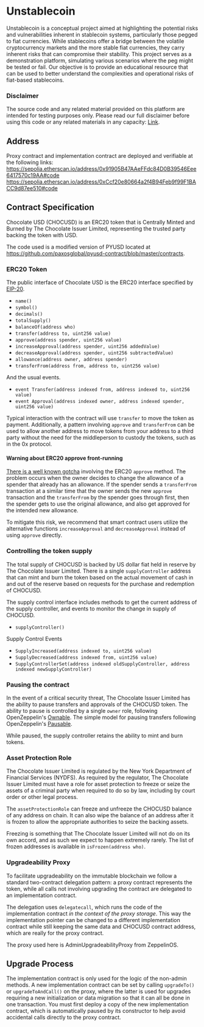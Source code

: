 # Unstablecoin

Unstablecoin is a conceptual project aimed at highlighting the potential risks and vulnerabilities inherent in stablecoin systems, particularly those pegged to fiat currencies. While stablecoins offer a bridge between the volatile cryptocurrency markets and the more stable fiat currencies, they carry inherent risks that can compromise their stability. This project serves as a demonstration platform, simulating various scenarios where the peg might be tested or fail. Our objective is to provide an educational resource that can be used to better understand the complexities and operational risks of fiat-based stablecoins.

### Disclaimer

The source code and any related material provided on this platform are intended for testing purposes only. Please read our full disclaimer before using this code or any related materials in any capacity: [Link](https://github.com/unstablecoin-demo/unstablecoin/blob/main/public/disclaimer.md).

## Address
Proxy contract and implementation contract are deployed and verifiable at the following links: 
https://sepolia.etherscan.io/address/0x91905B47AAeFFdc84D0B39546Eee6417570c19AA#code
https://sepolia.etherscan.io/address/0xCcf20e80664a2f4B94Feb9f99F1BACC9d87ee510#code


## Contract Specification

Chocolate USD (CHOCUSD) is an ERC20 token that is Centrally Minted and Burned by The Chocolate Issuer Limited,
representing the trusted party backing the token with USD.

The code used is a modified version of PYUSD located at https://github.com/paxosglobal/pyusd-contract/blob/master/contracts.

### ERC20 Token

The public interface of Chocolate USD is the ERC20 interface
specified by [EIP-20](https://github.com/ethereum/EIPs/blob/master/EIPS/eip-20.md).

- `name()`
- `symbol()`
- `decimals()`
- `totalSupply()`
- `balanceOf(address who)`
- `transfer(address to, uint256 value)`
- `approve(address spender, uint256 value)`
- `increaseApproval(address spender, uint256 addedValue)`
- `decreaseApproval(address spender, uint256 subtractedValue)`
- `allowance(address owner, address spender)`
- `transferFrom(address from, address to, uint256 value)`

And the usual events.

- `event Transfer(address indexed from, address indexed to, uint256 value)`
- `event Approval(address indexed owner, address indexed spender, uint256 value)`

Typical interaction with the contract will use `transfer` to move the token as payment.
Additionally, a pattern involving `approve` and `transferFrom` can be used to allow another
address to move tokens from your address to a third party without the need for the middleperson
to custody the tokens, such as in the 0x protocol.


#### Warning about ERC20 approve front-running

[There is a well known gotcha](https://github.com/ethereum/EIPs/issues/20#issuecomment-263524729) involving the ERC20
`approve` method. The problem occurs when the owner decides to change the allowance of a spender that already has an
allowance. If the spender sends a `transferFrom` transaction at a similar time that the owner sends the new `approve`
transaction and the `transferFrom` by the spender goes through first, then the spender gets to use the original
allowance, and also get approved for the intended new allowance.

To mitigate this risk, we recommend that smart contract users utilize the alternative functions `increaseApproval` and
`decreaseApproval` instead of using `approve` directly.

### Controlling the token supply

The total supply of CHOCUSD is backed by US dollar fiat held in reserve by The Chocolate Issuer Limited.
There is a single `supplyController` address that can mint and burn the token
based on the actual movement of cash in and out of the reserve based on
requests for the purchase and redemption of CHOCUSD.

The supply control interface includes methods to get the current address
of the supply controller, and events to monitor the change in supply of CHOCUSD.

- `supplyController()`

Supply Control Events

- `SupplyIncreased(address indexed to, uint256 value)`
- `SupplyDecreased(address indexed from, uint256 value)`
- `SupplyControllerSet(address indexed oldSupplyController, address indexed newSupplyController)`

### Pausing the contract

In the event of a critical security threat, The Chocolate Issuer Limited has the ability to pause transfers
and approvals of the CHOCUSD token. The ability to pause is controlled by a single `owner` role,
following OpenZeppelin's
[Ownable](https://github.com/OpenZeppelin/openzeppelin-solidity/blob/5daaf60d11ee2075260d0f3adfb22b1c536db983/contracts/ownership/Ownable.sol).
The simple model for pausing transfers following OpenZeppelin's
[Pausable](https://github.com/OpenZeppelin/openzeppelin-solidity/blob/5daaf60d11ee2075260d0f3adfb22b1c536db983/contracts/lifecycle/Pausable.sol).

While paused, the supply controller retains the ability to mint and burn tokens.

### Asset Protection Role

The Chocolate Issuer Limited is regulated by the New York Department of Financial Services (NYDFS). As required by the regulator,
The Chocolate Issuer Limited must have a role for asset protection to freeze or seize the assets of a criminal party when required to do so by
law, including by court order or other legal process.

The `assetProtectionRole` can freeze and unfreeze the CHOCUSD balance of any address on chain.
It can also wipe the balance of an address after it is frozen
to allow the appropriate authorities to seize the backing assets.

Freezing is something that The Chocolate Issuer Limited will not do on its own accord,
and as such we expect to happen extremely rarely. The list of frozen addresses is available
in `isFrozen(address who)`.

### Upgradeability Proxy

To facilitate upgradeability on the immutable blockchain we follow a standard
two-contract delegation pattern: a proxy contract represents the token,
while all calls not involving upgrading the contract are delegated to an
implementation contract.

The delegation uses `delegatecall`, which runs the code of the implementation contract
_in the context of the proxy storage_. This way the implementation pointer can
be changed to a different implementation contract while still keeping the same
data and CHOCUSD contract address, which are really for the proxy contract.

The proxy used here is AdminUpgradeabilityProxy from ZeppelinOS.

## Upgrade Process

The implementation contract is only used for the logic of the non-admin methods.
A new implementation contract can be set by calling `upgradeTo()` or `upgradeToAndCall()` on the proxy,
where the latter is used for upgrades requiring a new initialization or data migration so that
it can all be done in one transaction. You must first deploy a copy of the new implementation
contract, which is automatically paused by its constructor to help avoid accidental calls directly
to the proxy contract.
